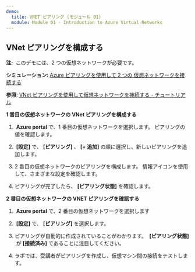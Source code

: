 ```yaml
---
demo:
  title: VNET ピアリング (モジュール 01)
  module: Module 01 - Introduction to Azure Virtual Networks
---
```

## VNet ピアリングを構成する

**注:**  このデモには、2 つの仮想ネットワークが必要です。

**シミュレーション:** [Azure ピアリングを使用して 2 つの 仮想ネットワークを接続する](https://mslabs.cloudguides.com/guides/AZ-700%20Lab%20Simulation%20-%20Connect%20two%20Azure%20virtual%20networks%20using%20global%20virtual%20network%20peering)

**参照**: [VNet ピアリングを使用して仮想ネットワークを接続する - チュートリアル](https://docs.microsoft.com/azure/virtual-network/tutorial-connect-virtual-networks-portal)

**1 番目の仮想ネットワークの VNet ピアリングを構成する**

1.  **Azure portal** で、1 番目の仮想ネットワークを選択します。 ピアリングの値を確認します。 

1.  **[設定]** で、 **[ピアリング]** 、 **[+ 追加]** の順に選択し、新しいピアリングを追加します。

1. 2 番目の仮想ネットワークのピアリングを構成します。 情報アイコンを使用して、さまざまな設定を確認します。 

1. ピアリングが完了したら、 **[ピアリング状態]** を確認します。 

**2 番目の仮想ネットワークの VNET ピアリングを確認する**

1.  **Azure portal** で、2 番目の仮想ネットワークを選択します

1.  **[設定]** で、 **[ピアリング]** を選択します。

1. ピアリングが自動的に作成されていることがわかります。  **[ピアリング状態]**  が **[接続済み]** であることに注目してください。

1. ラボでは、受講者がピアリングを作成し、仮想マシン間の接続をテストします。 
